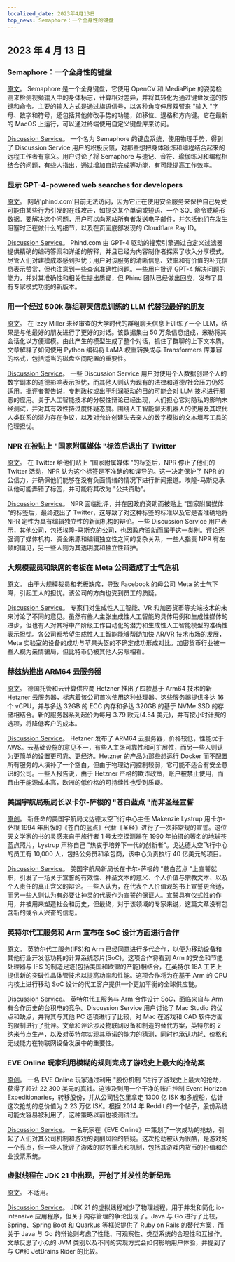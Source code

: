 ```yaml
---
localized_date: 2023年4月13日
top_news: Semaphore：一个全身性的键盘
---
```


## 2023 年 4 月 13 日

### Semaphore：一个全身性的键盘

[原文](https://github.com/everythingishacked/Semaphore)。
Semaphore 是一个全身键盘，它使用 OpenCV 和 MediaPipe 的姿势检测来检测视频输入中的身体标志，计算相对差异，并将其转化为通过键盘发送的按键和命令。主要的输入方式是通过旗语信号，以各种角度伸展双臂来 "输入 "字母、数字和符号，还包括其他修改手势的功能，如移位、退格和方向键。它在最新的 MacOS 上运行，可以通过终端使用自定义键盘库来访问。

[Discussion Service](http://news.ycombinator.com/item?id=35536550)。
一个名为 Semaphore 的键盘系统，使用物理手势，得到了 Discussion Service 用户的积极反馈，对那些想把身体锻炼和编程结合起来的远程工作者有意义。用户讨论了将 Semaphore 与速记、音符、瑜伽练习和编程相结合的问题，有些人指出，通过增加自动完成等功能，有可能提高工作效率。

### 显示 GPT-4-powered web searches for developers

[原文](https://www.phind.com)。
网站'phind.com'目前无法访问，因为它正在使用安全服务来保护自己免受可能由某些行为引发的在线攻击，如提交某个单词或短语、一个 SQL 命令或畸形数据。要解决这个问题，用户可以向网站所有者发送电子邮件，并包括他们在发生阻塞时正在做什么的细节，以及在页面底部发现的 Cloudflare Ray ID。

[Discussion Service](http://news.ycombinator.com/item?id=35543668)。
Phind.com 由 GPT-4 驱动的搜索引擎通过自定义过滤器提供精确的编码答案和详细的解释，并且已经为内容制作者探索了收入分享模式，尽管人们对建模成本感到担忧；用户对该服务的清晰信息、效率和有价值的补充信息表示赞赏，但也注意到一些查询准确性问题。一些用户批评 GPT-4 解决问题的能力，并对其准确性和相关性提出质疑，但 Phind 团队已经做出回应，发布了具有专家模式功能的新版本。

### 用一个经过 500k 群组聊天信息训练的 LLM 代替我最好的朋友

[原文](https://www.izzy.co/blogs/robo-boys.html)。
在 Izzy Miller 未经审查的大学时代的群组聊天信息上训练了一个 LLM，结果是与他最好的朋友进行了更好的对话。该数据集由 50 万条信息组成，米勒将其会话化以方便建模。由此产生的模型生成了整个对话，抓住了群聊的上下文本质。文章解释了如何使用 Python 编码将 LaMA 权重转换成与 Transformers 库兼容的格式，包括适当的磁盘空间配置的重要性。

[Discussion Service](http://news.ycombinator.com/item?id=35540154)。
一些 Discussion Service 用户对使用个人数据创建个人的数字副本的道德影响表示担忧，而其他人则认为现有的法律和道德/社会压力仍然适用。批评者警告说，专制政权或出于利润驱动的目的可能会对 LLM 技术进行邪恶的应用。关于人工智能技术的分裂性辩论已经出现，人们担心它对隐私的影响未经测试，并对其有效性持过度怀疑态度。围绕人工智能聊天机器人的使用及其取代人类联系的潜力存在争议，以及对允许创建失去亲人的数字模拟的文本填写工具的伦理担忧。

### NPR 在被贴上 "国家附属媒体 "标签后退出了 Twitter

[原文](https://www.wbur.org/npr/1169269161/npr-leaves-twitter-government-funded-media-label)。
在 Twitter 给他们贴上 "国家附属媒体 "的标签后，NPR 停止了他们的 Twitter 活动，NPR 认为这个标签是不准确的和误导的。这一决定保护了 NPR 的公信力，并确保他们能够在没有负面情绪的情况下进行新闻报道。埃隆-马斯克承认他可能弄错了标签，并可能将其改为 "公共资助"。

[Discussion Service](http://news.ycombinator.com/item?id=35539280)。
NPR 面临批评，并在因政府资助而被贴上 "国家附属媒体 "的标签后，最终退出了 Twitter，这导致了对这种标签的标准以及它是否准确地将 NPR 定性为具有编辑独立性的新闻机构的辩论。一些 Discussion Service 用户表示，其他公司，包括埃隆-马斯克的公司，也因政府资助而属于这一类别。评论还强调了媒体机构、资金来源和编辑独立性之间的复杂关系，一些人指责 NPR 有左倾的偏见，另一些人则为其透明度和独立性辩护。

### 大规模裁员和缺席的老板在 Meta 公司造成了士气危机

[原文](https://www.nytimes.com/2023/04/12/technology/meta-layoffs-employees-management.html)。
由于大规模裁员和老板缺席，导致 Facebook 的母公司 Meta 的士气下降，引起工人的担忧。该公司的方向也受到员工的质疑。

[Discussion Service](http://news.ycombinator.com/item?id=35537813)。
专家们对生成性人工智能、VR 和加密货币等尖端技术的未来讨论了不同的意见。虽然有些人主张生成性人工智能的具体用例和生成性媒体的进步，但也有人对其将中产阶级工作自动化的潜力和生成性人工智能模型的准确性表示担忧。各公司都希望生成性人工智能能够帮助加快 AR/VR 技术市场的发展，Meta 实验室的设备的成功与苹果头盔的不确定成功形成对比。加密货币行业被一些人视为亲情骗局，但比特币仍被其他人另眼相看。

### 赫兹纳推出 ARM64 云服务器

[原文](https://www.hetzner.com/press-release/arm64-cloud/)。
德国托管和云计算供应商 Hetzner 推出了四款基于 Arm64 技术的新 Hetzner 云服务器，标志着该公司首次使用这种处理器。这些服务器提供多达 16 个 vCPU，并与多达 32GB 的 ECC 内存和多达 320GB 的基于 NVMe SSD 的存储相结合。新的服务器系列起价为每月 3.79 欧元(4.54 美元)，并有按小时计费的选项，将降低客户的成本。

[Discussion Service](http://news.ycombinator.com/item?id=35540084)。
Hetzner 发布了 ARM64 云服务器，价格较低，性能优于 AWS。云基础设施的意见不一，有些人主张可靠性和可扩展性，而另一些人则认为更简单的设置更可靠、更经济。Hetzner 的产品为那些想运行 Docker 而不配置所有服务的人填补了一个空白，但由于物理访问控制较弱，它可能不适合有安全意识的公司。一些人报告说，由于 Hetzner 严格的欺诈政策，账户被禁止使用，而且由于能源成本高，欧洲的低价格的可持续性也受到质疑。

### 美国宇航局新局长以卡尔-萨根的 "苍白蓝点 "而非圣经宣誓

[原创](https://www.independent.co.uk/space/nasa-director-carl-sagan-oath-b2317698.html)。
新任命的美国宇航局戈达德太空飞行中心主任 Makenzie Lystrup 用卡尔-萨根 1994 年出版的《苍白的蓝点》代替《圣经》进行了一次非常规的宣誓。这位天文学家的书的灵感来自于旅行者 1 号太空探测器在 1990 年拍摄的著名的地球苍蓝点照片，Lystrup 声称自己 "热衷于培养下一代的创新者"。戈达德太空飞行中心的员工有 10,000 人，包括公务员和承包商，该中心负责执行 40 亿美元的项目。

[Discussion Service](http://news.ycombinator.com/item?id=35536612)。
美国宇航局新局长在卡尔-萨根的 "苍白蓝点 "上宣誓就职，引发了一场关于宣誓的有效性、神圣文本的意义、个人价值与宗教文本、以及个人责任的真正含义的辩论。一些人认为，在代表个人价值观的书上宣誓更合适，而另一些人则认为有必要让神灵的代表作为宣誓的保证人。宣誓具有仪式性的作用，并被用来塑造社会和历史，但最终，对于该领域的专家来说，这篇文章没有包含新的或令人兴奋的信息。

### 英特尔代工服务和 Arm 宣布在 SoC 设计方面进行合作

[原文](https://www.intel.com/content/www/us/en/newsroom/news/intel-foundry-arm-announce-multigeneration-collaboration-leading-edge-soc-design.html)。
英特尔代工服务(IFS)和 Arm 已经同意进行多代合作，以便为移动设备和其他行业开发低功耗的计算系统芯片(SoC)。这项合作将看到 Arm 的安全和节能处理器与 IFS 的制造足迹(包括美国和欧盟的产能)相结合，在英特尔 18A 工艺上提供新的突破性晶体管技术以提高功率和性能。这项合作将为在基于 Arm 的 CPU 内核上进行移动 SoC 设计的代工客户提供一个更加平衡的全球供应链。

[Discussion Service](http://news.ycombinator.com/item?id=35539057)。
英特尔代工服务与 Arm 合作设计 SoC，面临来自与 Arm 有合作历史的台积电的竞争。Discussion Service 用户讨论了 Mac Studio 的优点和缺点，并将其与其他 PC 选项进行了比较，对 Mac 在游戏和 CAD 软件方面的限制进行了批评。文章和评论涉及物联网设备和制造的替代方案，英特尔的 2 纳米节点生产，以及对英特尔实现其承诺的能力的猜测，同时也承认功耗、价格和无线能力在物联网设备发展中的重要性。

### EVE Online 玩家利用模糊的规则完成了游戏史上最大的抢劫案

[原创](https://www.pcgamer.com/eve-online-player-uses-obscure-rule-to-pull-off-the-biggest-heist-in-the-games-history/)。
一名 EVE Online 玩家通过利用 "股份机制 "进行了游戏史上最大的抢劫，获得了超过 22,300 美元的真钱。这涉及到用一个干净的账户控制 Event Horizon Expeditionaries，转移股份，并从公司钱包里拿走 1300 亿 ISK 和多艘船，估计这次抢劫的总价值为 2.23 万亿 ISK。根据 2014 年 Reddit 的一个帖子，股份系统可能太容易被利用了，这种策略以前也被测试过。

[Discussion Service](http://news.ycombinator.com/item?id=35533711)。
一名玩家在《EVE Online》中策划了一次成功的抢劫，引起了人们对其公司机制和游戏的剥削风险的质疑。这次抢劫被认为很酷，是游戏的一个亮点，但一些人批评了游戏的财务重点和机制，包括其游戏内货币的价值和企业投票系统。

### 虚拟线程在 JDK 21 中出现，开创了并发性的新纪元

[原文](https://www.infoq.com/news/2023/04/virtual-threads-arrives-jdk21/)。
不适用。

[Discussion Service](http://news.ycombinator.com/item?id=35535906)。
JDK 21 的虚拟线程减少了物理线程，用于并发和简化 io-intensive 应用程序，但关于内存管理的争论出现了。Java 与 Go 进行了比较，Spring、Spring Boot 和 Quarkus 等框架提供了 Ruby on Rails 的替代方案，而关于 Java 与 Go 的辩论则考虑了性能、可观察性、类型系统的合理性和互操作。文章反思了小众的 JVM 类别以及不同的实现方式会如何影响用户体验，并提到了与 C#和 JetBrains Rider 的比较。


